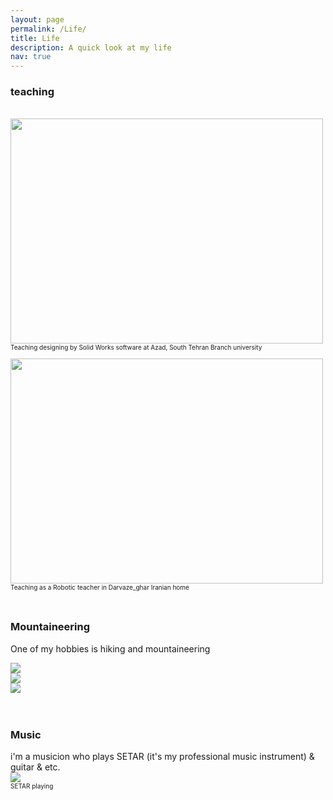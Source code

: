 ```yaml
---
layout: page
permalink: /Life/
title: Life
description: A quick look at my life 
nav: true
---
```


 <h3>teaching</h3>
 <br>
<!--  For now, this page is assumed to be a static description of your courses.  -->
 <div class="row">
     <div class="col-sm-8 mt-3 mt-md-0">
         <img class="img-fluid rounded z-depth-1" src="{{ '/assets/img/21.jpg' | relative_url }}"  width="500" height="360"/>
     </div>
 </div>                                                                                                                                
 <figcaption style="font-size:10px;">Teaching designing by Solid Works software at Azad, South Tehran Branch university
 <br>
 <br>
</figcaption>

                                                                                                                                
       
       
       
<!--  <figure>
  <img src="/assets/img/21.jpg" alt="Trulli" width="500" height="360">
  <figcaption>Teaching designing by Solid Works software at Azad, South Tehran Branch university</figcaption>
</figure> -->
<div class="row">
    <div class="col-sm-8 mt-3 mt-md-0">
        <img class="img-fluid rounded z-depth-1" src="{{ '/assets/img/22.jpg' | relative_url }}"   width="500" height="360"/>
    </div>
</div>
<figcaption style="font-size:10px;">Teaching as a Robotic teacher in Darvaze_ghar Iranian home
<br>
<br>
<br>
</figcaption>




<!-- <figure>
  <img src="/assets/img/22.jpg" alt="Trulli" width="500" height="500">
  <figcaption style="font-size:10px;">Teaching as a Robotic teacher in Darvaze_ghar Iranian home</figcaption>
</figure> -->



 <h3>Mountaineering</h3>
 
One of my hobbies is hiking and mountaineering
<br>
<div class="row">
    <div class="col-sm mt-3 mt-md-0">
        <img class="img-fluid rounded z-depth-1" src="{{ '/assets/img/23.jpg' | relative_url }}"  />
    </div>
    <div class="col-sm mt-3 mt-md-0">
        <img class="img-fluid rounded z-depth-1" src="{{ '/assets/img/24.JPG' | relative_url }}"   />
    </div>
    <div class="col-sm mt-3 mt-md-0">
        <img class="img-fluid rounded z-depth-1" src="{{ '/assets/img/25.jpg' | relative_url }}"  />
    </div>
</div>


<br>
<br>



 <h3>Music</h3>
 i'm a musicion who plays SETAR (it's my professional music instrument) & guitar & etc.
<br>

<div class="row justify-content-sm-center">
    <div class="col-sm-8 mt-3 mt-md-0">
        <img class="img-fluid rounded z-depth-1" src="{{ '/assets/img/26.jpg' | relative_url }}" />
    </div>
</div>
<div class="caption" style="font-size:10px;">
    SETAR playing
</div>



